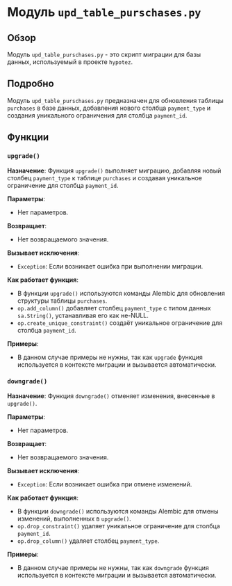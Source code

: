 # Модуль `upd_table_purschases.py`

## Обзор

Модуль `upd_table_purschases.py` - это скрипт миграции для базы данных, используемый в проекте `hypotez`. 

## Подробно

Модуль `upd_table_purschases.py` предназначен для обновления таблицы `purchases` в базе данных, добавления нового столбца `payment_type` и создания уникального ограничения для столбца `payment_id`. 

## Функции

### `upgrade()`

**Назначение**: Функция `upgrade()` выполняет миграцию, добавляя новый столбец `payment_type` к таблице `purchases` и создавая уникальное ограничение для столбца `payment_id`.

**Параметры**: 
- Нет параметров.

**Возвращает**: 
- Нет возвращаемого значения.

**Вызывает исключения**: 
- `Exception`: Если возникает ошибка при выполнении миграции.

**Как работает функция**: 
- В функции `upgrade()` используются команды Alembic для обновления структуры таблицы `purchases`. 
- `op.add_column()` добавляет столбец `payment_type` с типом данных `sa.String()`, устанавливая его как не-NULL. 
- `op.create_unique_constraint()` создаёт уникальное ограничение для столбца `payment_id`.

**Примеры**: 
- В данном случае примеры не нужны, так как `upgrade` функция используется в контексте миграции и вызывается автоматически.

### `downgrade()`

**Назначение**: Функция `downgrade()` отменяет изменения, внесенные в `upgrade()`.

**Параметры**: 
- Нет параметров.

**Возвращает**: 
- Нет возвращаемого значения.

**Вызывает исключения**: 
- `Exception`: Если возникает ошибка при отмене изменений.

**Как работает функция**:
- В функции `downgrade()` используются команды Alembic для отмены изменений, выполненных в `upgrade()`. 
- `op.drop_constraint()` удаляет уникальное ограничение для столбца `payment_id`. 
- `op.drop_column()` удаляет столбец `payment_type`.

**Примеры**: 
- В данном случае примеры не нужны, так как `downgrade` функция используется в контексте миграции и вызывается автоматически.
